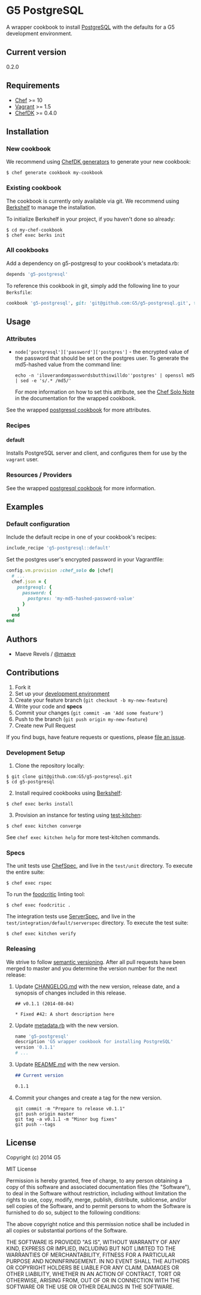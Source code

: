 # G5 PostgreSQL #

A wrapper cookbook to install [PostgreSQL](http://www.postgresql.org)
with the defaults for a G5 development environment.

## Current version ##

0.2.0

## Requirements ##

* [Chef](http://www.getchef.com) >= 10
* [Vagrant](http://www.vagrantup.com) >= 1.5
* [ChefDK](https://downloads.chef.io/chef-dk/) >= 0.4.0

## Installation ##

### New cookbook ###

We recommend using [ChefDK generators](https://docs.chef.io/ctl_chef.html)
to generate your new cookbook:

```console
$ chef generate cookbook my-cookbook
```

### Existing cookbook ###

The cookbook is currently only available via git. We recommend
using [Berkshelf](http://berkshelf.com) to manage the installation.

To initialize Berkshelf in your project, if you haven't done so
already:

```console
$ cd my-chef-cookbook
$ chef exec berks init
```

### All cookbooks ###

Add a dependency on g5-postgresql to your cookbook's metadata.rb:

```ruby
depends 'g5-postgresql'
```

To reference this cookbook in git, simply add the following line to your
`Berksfile`:

```ruby
cookbook 'g5-postgresql', git: 'git@github.com:G5/g5-postgresql.git', tag: 'v0.2.0'
```

## Usage ##

### Attributes ###

* `node['postgresql']['password']['postgres']` - the encrypted value of the password
  that should be set on the postgres user. To generate the md5-hashed value from the
  command line:

  ```console
  echo -n 'iloverandompasswordsbutthiswilldo''postgres' | openssl md5 | sed -e 's/.* /md5/'
  ```

  For more information on how to set this attribute, see the [Chef Solo Note](https://github.com/hw-cookbooks/postgresql#chef-solo-note) in the documentation for the wrapped cookbook.

See the wrapped [postgresql cookbook](https://github.com/hw-cookbooks/postgresql#attributes)
for more attributes.

### Recipes ###

#### default ####

Installs PostgreSQL server and client, and configures them for use
by the `vagrant` user.

### Resources / Providers ###

See the wrapped [postgresql cookbook](https://github.com/hw-cookbooks/postgresql#resourcesproviders)
for more information.

## Examples ##

### Default configuration ###

Include the default recipe in one of your cookbook's
recipes:

```ruby
include_recipe 'g5-postgresql::default'
```

Set the postgres user's encrypted password in your Vagrantfile:

```ruby
config.vm.provision :chef_solo do |chef|
  # ...
  chef.json = {
    postgresql: {
      password: {
        postgres: 'my-md5-hashed-password-value'
      }
    }
  end
end
```

## Authors ##

* Maeve Revels / [@maeve](https://github/maeve)

## Contributions ##

1. Fork it
2. Set up your [development environment](#development-setup)
3. Create your feature branch (`git checkout -b my-new-feature`)
4. Write your code and **specs**
5. Commit your changes (`git commit -am 'Add some feature'`)
6. Push to the branch (`git push origin my-new-feature`)
7. Create new Pull Request

If you find bugs, have feature requests or questions, please
[file an issue](https://github.com/G5/g5-postgresql/issues).

### Development Setup ###

1. Clone the repository locally:

  ```console
  $ git clone git@github.com:G5/g5-postgresql.git
  $ cd g5-postgresql
  ```

2. Install required cookbooks using [Berkshelf](http://berkshelf.com/):

  ```console
  $ chef exec berks install
  ```

3. Provision an instance for testing using [test-kitchen](http://kitchen.ci):

  ```console
  $ chef exec kitchen converge
  ```

  See `chef exec kitchen help` for more test-kitchen commands.

### Specs ###

The unit tests use [ChefSpec](http://sethvargo.github.io/chefspec/),
and live in the `test/unit` directory. To execute the entire
suite:

```console
$ chef exec rspec
```

To run the [foodcritic](http://acrmp.github.io/foodcritic) linting tool:

```console
$ chef exec foodcritic .
```

The integration tests use [ServerSpec](http://serverspec.org), and live
in the `test/integration/default/serverspec` directory. To execute
the test suite:

```console
$ chef exec kitchen verify
```

### Releasing ###

We strive to follow [semantic versioning](http://semver.org). After all
pull requests have been merged to master and you determine the
version number for the next release:

1. Update [CHANGELOG.md](CHANGELOG.md) with the new version, release
   date, and a synopsis of changes included in this release.

   ```
   ## v0.1.1 (2014-08-04)

   * Fixed #42: A short description here
   ```

2. Update [metadata.rb](metadata.rb) with the new version.

   ```ruby
   name 'g5-postgresql'
   description 'G5 wrapper cookbook for installing PostgreSQL'
   version '0.1.1'
   # ...
   ```

3. Update [README.md](README.md#current-version) with the new version.

   ```markdown
   ## Current version

   0.1.1
   ```

4. Commit your changes and create a tag for the new version.

   ```console
   git commit -m "Prepare to release v0.1.1"
   git push origin master
   git tag -a v0.1.1 -m "Minor bug fixes"
   git push --tags
   ```

## License ##

Copyright (c) 2014 G5

MIT License

Permission is hereby granted, free of charge, to any person obtaining
a copy of this software and associated documentation files (the
"Software"), to deal in the Software without restriction, including
without limitation the rights to use, copy, modify, merge, publish,
distribute, sublicense, and/or sell copies of the Software, and to
permit persons to whom the Software is furnished to do so, subject to
the following conditions:

The above copyright notice and this permission notice shall be
included in all copies or substantial portions of the Software.

THE SOFTWARE IS PROVIDED "AS IS", WITHOUT WARRANTY OF ANY KIND,
EXPRESS OR IMPLIED, INCLUDING BUT NOT LIMITED TO THE WARRANTIES OF
MERCHANTABILITY, FITNESS FOR A PARTICULAR PURPOSE AND
NONINFRINGEMENT. IN NO EVENT SHALL THE AUTHORS OR COPYRIGHT HOLDERS BE
LIABLE FOR ANY CLAIM, DAMAGES OR OTHER LIABILITY, WHETHER IN AN ACTION
OF CONTRACT, TORT OR OTHERWISE, ARISING FROM, OUT OF OR IN CONNECTION
WITH THE SOFTWARE OR THE USE OR OTHER DEALINGS IN THE SOFTWARE.
